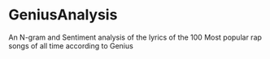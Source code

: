 # GeniusAnalysis
An N-gram and Sentiment analysis of the lyrics of the 100 Most popular rap songs of all time according to Genius
